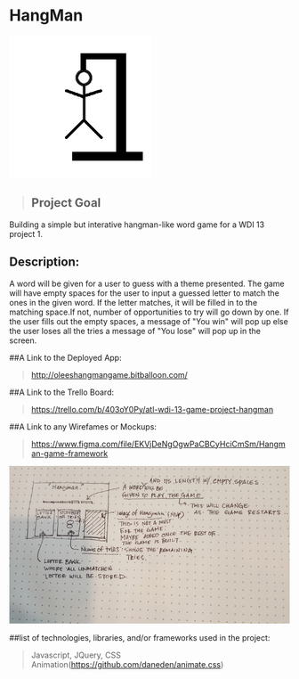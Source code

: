 
# HangMan

![alt tag](https://github.com/olee2002/hangMan/blob/master/images/hangman.png)

>## Project Goal
Building a simple but interative hangman-like word game for a WDI 13 project 1. 

## Description:
A word will be given for a user to guess with a theme presented. The game will have empty spaces for the user to input a guessed letter to match the ones in the given word. If the letter matches, it will be filled in to the matching space.If not, number of opportunities to try will go down by one.
If the user fills out the empty spaces, a message of "You win" will pop up else the user loses all the tries a message of "You lose" will pop up in the screen.


##A Link to the Deployed App:


>http://oleeshangmangame.bitballoon.com/


##A Link to the Trello Board:


>https://trello.com/b/403oY0Py/atl-wdi-13-game-project-hangman


##A Link to any Wirefames or Mockups:


>https://www.figma.com/file/EKVjDeNgOgwPaCBCyHciCmSm/Hangman-game-framework


![alt tag](https://github.com/olee2002/hangMan/blob/master/images/framework01.jpg)


##list of technologies, libraries, and/or frameworks used in the project:


>Javascript, JQuery, CSS Animation(https://github.com/daneden/animate.css)


